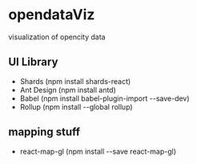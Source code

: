 # opendataViz
visualization of opencity data



<h2> UI Library </h2>

- Shards (npm install shards-react)
- Ant Design (npm install antd)
- Babel (npm install babel-plugin-import --save-dev)
- Rollup (npm install --global rollup)

<h2> mapping stuff </h2>

- react-map-gl (npm install --save react-map-gl)
